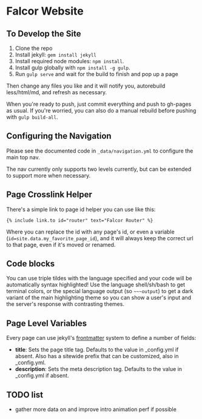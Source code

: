 Falcor Website
==============

To Develop the Site
-------------------

1. Clone the repo
2. Install jekyll: `gem install jekyll`
3. Install required node modules: `npm install`.
4. Install gulp globally with `npm install -g gulp`.
5. Run `gulp serve` and wait for the build to finish and pop up a page

Then change any files you like and it will notify you, autorebuild less/html/md, and refresh as necessary.

When you're ready to push, just commit everything and push to gh-pages as usual. If you're worried, you can also do a manual rebuild before pushing with `gulp build-all`.

Configuring the Navigation
--------------------------

Please see the documented code in `_data/navigation.yml` to configure the main top nav.

The nav currently only supports two levels currently, but can be extended to support more when necessary.

Page Crosslink Helper
---------------------
There's a simple link to page id helper you can use like this:
```
{% include link.to id="router" text="Falcor Router" %}
```

Where you can replace the id with any page's id, or even a variable (`id=site.data.my_favorite_page_id`), and it will always keep the correct url to that page, even if it's moved or renamed.


Code blocks
------------------

You can use triple tildes with the language specified and your code will be automatically syntax highlighted!
Use the language shell/sh/bash to get terminal colors, or the special language output (so `~~~output`) to get a dark variant of the main highlighting theme so you can show a user's input and the server's response with contrasting themes.


Page Level Variables
--------------------

Every page can use jekyll's [frontmatter](http://jekyllrb.com/docs/frontmatter/ "Front Matter") system to define a number of fields:
- **title**: Sets the page title tag. Defaults to the value in _config.yml if absent. Also has a sitewide prefix that can be customized, also in _config.yml.
- **description**: Sets the meta description tag. Defaults to the value in _config.yml if absent.


TODO list
-----------------------------
- gather more data on and improve intro animation perf if possible